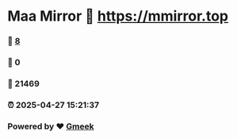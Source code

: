 # Maa Mirror :link: https://mmirror.top 
### :page_facing_up: [8](https://mmirror.top/tag.html) 
### :speech_balloon: 0 
### :hibiscus: 21469 
### :alarm_clock: 2025-04-27 15:21:37 
### Powered by :heart: [Gmeek](https://github.com/Meekdai/Gmeek)
